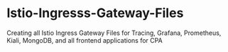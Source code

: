 # Istio-Ingresss-Gateway-Files
Creating all Istio Ingress Gateway Files for Tracing, Grafana, Prometheus, Kiali, MongoDB, and all frontend applications for CPA

